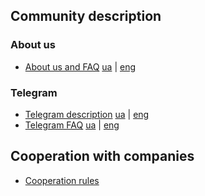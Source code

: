 ## Community description

### About us
- [About us and FAQ](./community_description/about_us_faq_ua.md) [ua](./community_description/about_us_faq_ua.md) | [eng](./community_description/about_us_faq_en.md)

### Telegram
- [Telegram description](./community_description/about_us_faq_ua.md) [ua](./community_description/about_us_faq_ua.md) | [eng](./community_description/about_us_faq_en.md)
- [Telegram FAQ](./community_description/telegram_faq_ua.md) [ua](./community_description/telegram_faq_ua.md) | [eng](./community_description/telegram_description_en.md)

## Cooperation with companies
- [Cooperation rules](./companies_cooperation/cooperation_rules.md)

